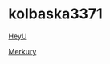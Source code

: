 # kolbaska3371
[HeyU](kolbaska3371.github.io/HeyU-final "Сайт мобильного приложения")

[Merkury](kolbaska3371.github.io/Merkury-final "Сайт по верстка HTML макетов")
